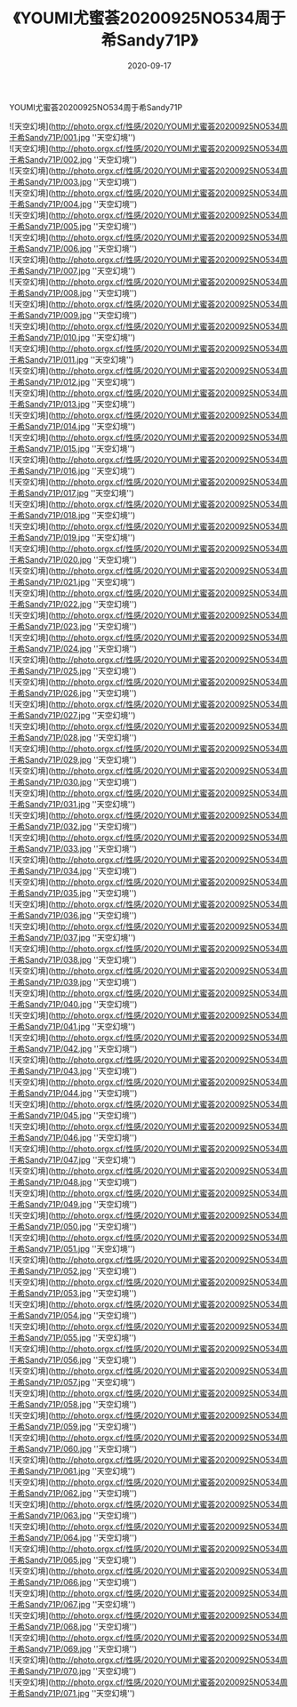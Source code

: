 ﻿---
layout: post
title:  《YOUMI尤蜜荟20200925NO534周于希Sandy71P》
date:   2020-09-17
img: http://photo.orgx.cf/性感/2020/YOUMI尤蜜荟20200925NO534周于希Sandy71P/000.jpg
categories: [美女, 性感, 泳衣]
---

YOUMI尤蜜荟20200925NO534周于希Sandy71P



![天空幻境](http://photo.orgx.cf/性感/2020/YOUMI尤蜜荟20200925NO534周于希Sandy71P/001.jpg ''天空幻境'') <br>
![天空幻境](http://photo.orgx.cf/性感/2020/YOUMI尤蜜荟20200925NO534周于希Sandy71P/002.jpg ''天空幻境'') <br>
![天空幻境](http://photo.orgx.cf/性感/2020/YOUMI尤蜜荟20200925NO534周于希Sandy71P/003.jpg ''天空幻境'') <br>
![天空幻境](http://photo.orgx.cf/性感/2020/YOUMI尤蜜荟20200925NO534周于希Sandy71P/004.jpg ''天空幻境'') <br>
![天空幻境](http://photo.orgx.cf/性感/2020/YOUMI尤蜜荟20200925NO534周于希Sandy71P/005.jpg ''天空幻境'') <br>
![天空幻境](http://photo.orgx.cf/性感/2020/YOUMI尤蜜荟20200925NO534周于希Sandy71P/006.jpg ''天空幻境'') <br>
![天空幻境](http://photo.orgx.cf/性感/2020/YOUMI尤蜜荟20200925NO534周于希Sandy71P/007.jpg ''天空幻境'') <br>
![天空幻境](http://photo.orgx.cf/性感/2020/YOUMI尤蜜荟20200925NO534周于希Sandy71P/008.jpg ''天空幻境'') <br>
![天空幻境](http://photo.orgx.cf/性感/2020/YOUMI尤蜜荟20200925NO534周于希Sandy71P/009.jpg ''天空幻境'') <br>
![天空幻境](http://photo.orgx.cf/性感/2020/YOUMI尤蜜荟20200925NO534周于希Sandy71P/010.jpg ''天空幻境'') <br>
![天空幻境](http://photo.orgx.cf/性感/2020/YOUMI尤蜜荟20200925NO534周于希Sandy71P/011.jpg ''天空幻境'') <br>
![天空幻境](http://photo.orgx.cf/性感/2020/YOUMI尤蜜荟20200925NO534周于希Sandy71P/012.jpg ''天空幻境'') <br>
![天空幻境](http://photo.orgx.cf/性感/2020/YOUMI尤蜜荟20200925NO534周于希Sandy71P/013.jpg ''天空幻境'') <br>
![天空幻境](http://photo.orgx.cf/性感/2020/YOUMI尤蜜荟20200925NO534周于希Sandy71P/014.jpg ''天空幻境'') <br>
![天空幻境](http://photo.orgx.cf/性感/2020/YOUMI尤蜜荟20200925NO534周于希Sandy71P/015.jpg ''天空幻境'') <br>
![天空幻境](http://photo.orgx.cf/性感/2020/YOUMI尤蜜荟20200925NO534周于希Sandy71P/016.jpg ''天空幻境'') <br>
![天空幻境](http://photo.orgx.cf/性感/2020/YOUMI尤蜜荟20200925NO534周于希Sandy71P/017.jpg ''天空幻境'') <br>
![天空幻境](http://photo.orgx.cf/性感/2020/YOUMI尤蜜荟20200925NO534周于希Sandy71P/018.jpg ''天空幻境'') <br>
![天空幻境](http://photo.orgx.cf/性感/2020/YOUMI尤蜜荟20200925NO534周于希Sandy71P/019.jpg ''天空幻境'') <br>
![天空幻境](http://photo.orgx.cf/性感/2020/YOUMI尤蜜荟20200925NO534周于希Sandy71P/020.jpg ''天空幻境'') <br>
![天空幻境](http://photo.orgx.cf/性感/2020/YOUMI尤蜜荟20200925NO534周于希Sandy71P/021.jpg ''天空幻境'') <br>
![天空幻境](http://photo.orgx.cf/性感/2020/YOUMI尤蜜荟20200925NO534周于希Sandy71P/022.jpg ''天空幻境'') <br>
![天空幻境](http://photo.orgx.cf/性感/2020/YOUMI尤蜜荟20200925NO534周于希Sandy71P/023.jpg ''天空幻境'') <br>
![天空幻境](http://photo.orgx.cf/性感/2020/YOUMI尤蜜荟20200925NO534周于希Sandy71P/024.jpg ''天空幻境'') <br>
![天空幻境](http://photo.orgx.cf/性感/2020/YOUMI尤蜜荟20200925NO534周于希Sandy71P/025.jpg ''天空幻境'') <br>
![天空幻境](http://photo.orgx.cf/性感/2020/YOUMI尤蜜荟20200925NO534周于希Sandy71P/026.jpg ''天空幻境'') <br>
![天空幻境](http://photo.orgx.cf/性感/2020/YOUMI尤蜜荟20200925NO534周于希Sandy71P/027.jpg ''天空幻境'') <br>
![天空幻境](http://photo.orgx.cf/性感/2020/YOUMI尤蜜荟20200925NO534周于希Sandy71P/028.jpg ''天空幻境'') <br>
![天空幻境](http://photo.orgx.cf/性感/2020/YOUMI尤蜜荟20200925NO534周于希Sandy71P/029.jpg ''天空幻境'') <br>
![天空幻境](http://photo.orgx.cf/性感/2020/YOUMI尤蜜荟20200925NO534周于希Sandy71P/030.jpg ''天空幻境'') <br>
![天空幻境](http://photo.orgx.cf/性感/2020/YOUMI尤蜜荟20200925NO534周于希Sandy71P/031.jpg ''天空幻境'') <br>
![天空幻境](http://photo.orgx.cf/性感/2020/YOUMI尤蜜荟20200925NO534周于希Sandy71P/032.jpg ''天空幻境'') <br>
![天空幻境](http://photo.orgx.cf/性感/2020/YOUMI尤蜜荟20200925NO534周于希Sandy71P/033.jpg ''天空幻境'') <br>
![天空幻境](http://photo.orgx.cf/性感/2020/YOUMI尤蜜荟20200925NO534周于希Sandy71P/034.jpg ''天空幻境'') <br>
![天空幻境](http://photo.orgx.cf/性感/2020/YOUMI尤蜜荟20200925NO534周于希Sandy71P/035.jpg ''天空幻境'') <br>
![天空幻境](http://photo.orgx.cf/性感/2020/YOUMI尤蜜荟20200925NO534周于希Sandy71P/036.jpg ''天空幻境'') <br>
![天空幻境](http://photo.orgx.cf/性感/2020/YOUMI尤蜜荟20200925NO534周于希Sandy71P/037.jpg ''天空幻境'') <br>
![天空幻境](http://photo.orgx.cf/性感/2020/YOUMI尤蜜荟20200925NO534周于希Sandy71P/038.jpg ''天空幻境'') <br>
![天空幻境](http://photo.orgx.cf/性感/2020/YOUMI尤蜜荟20200925NO534周于希Sandy71P/039.jpg ''天空幻境'') <br>
![天空幻境](http://photo.orgx.cf/性感/2020/YOUMI尤蜜荟20200925NO534周于希Sandy71P/040.jpg ''天空幻境'') <br>
![天空幻境](http://photo.orgx.cf/性感/2020/YOUMI尤蜜荟20200925NO534周于希Sandy71P/041.jpg ''天空幻境'') <br>
![天空幻境](http://photo.orgx.cf/性感/2020/YOUMI尤蜜荟20200925NO534周于希Sandy71P/042.jpg ''天空幻境'') <br>
![天空幻境](http://photo.orgx.cf/性感/2020/YOUMI尤蜜荟20200925NO534周于希Sandy71P/043.jpg ''天空幻境'') <br>
![天空幻境](http://photo.orgx.cf/性感/2020/YOUMI尤蜜荟20200925NO534周于希Sandy71P/044.jpg ''天空幻境'') <br>
![天空幻境](http://photo.orgx.cf/性感/2020/YOUMI尤蜜荟20200925NO534周于希Sandy71P/045.jpg ''天空幻境'') <br>
![天空幻境](http://photo.orgx.cf/性感/2020/YOUMI尤蜜荟20200925NO534周于希Sandy71P/046.jpg ''天空幻境'') <br>
![天空幻境](http://photo.orgx.cf/性感/2020/YOUMI尤蜜荟20200925NO534周于希Sandy71P/047.jpg ''天空幻境'') <br>
![天空幻境](http://photo.orgx.cf/性感/2020/YOUMI尤蜜荟20200925NO534周于希Sandy71P/048.jpg ''天空幻境'') <br>
![天空幻境](http://photo.orgx.cf/性感/2020/YOUMI尤蜜荟20200925NO534周于希Sandy71P/049.jpg ''天空幻境'') <br>
![天空幻境](http://photo.orgx.cf/性感/2020/YOUMI尤蜜荟20200925NO534周于希Sandy71P/050.jpg ''天空幻境'') <br>
![天空幻境](http://photo.orgx.cf/性感/2020/YOUMI尤蜜荟20200925NO534周于希Sandy71P/051.jpg ''天空幻境'') <br>
![天空幻境](http://photo.orgx.cf/性感/2020/YOUMI尤蜜荟20200925NO534周于希Sandy71P/052.jpg ''天空幻境'') <br>
![天空幻境](http://photo.orgx.cf/性感/2020/YOUMI尤蜜荟20200925NO534周于希Sandy71P/053.jpg ''天空幻境'') <br>
![天空幻境](http://photo.orgx.cf/性感/2020/YOUMI尤蜜荟20200925NO534周于希Sandy71P/054.jpg ''天空幻境'') <br>
![天空幻境](http://photo.orgx.cf/性感/2020/YOUMI尤蜜荟20200925NO534周于希Sandy71P/055.jpg ''天空幻境'') <br>
![天空幻境](http://photo.orgx.cf/性感/2020/YOUMI尤蜜荟20200925NO534周于希Sandy71P/056.jpg ''天空幻境'') <br>
![天空幻境](http://photo.orgx.cf/性感/2020/YOUMI尤蜜荟20200925NO534周于希Sandy71P/057.jpg ''天空幻境'') <br>
![天空幻境](http://photo.orgx.cf/性感/2020/YOUMI尤蜜荟20200925NO534周于希Sandy71P/058.jpg ''天空幻境'') <br>
![天空幻境](http://photo.orgx.cf/性感/2020/YOUMI尤蜜荟20200925NO534周于希Sandy71P/059.jpg ''天空幻境'') <br>
![天空幻境](http://photo.orgx.cf/性感/2020/YOUMI尤蜜荟20200925NO534周于希Sandy71P/060.jpg ''天空幻境'') <br>
![天空幻境](http://photo.orgx.cf/性感/2020/YOUMI尤蜜荟20200925NO534周于希Sandy71P/061.jpg ''天空幻境'') <br>
![天空幻境](http://photo.orgx.cf/性感/2020/YOUMI尤蜜荟20200925NO534周于希Sandy71P/062.jpg ''天空幻境'') <br>
![天空幻境](http://photo.orgx.cf/性感/2020/YOUMI尤蜜荟20200925NO534周于希Sandy71P/063.jpg ''天空幻境'') <br>
![天空幻境](http://photo.orgx.cf/性感/2020/YOUMI尤蜜荟20200925NO534周于希Sandy71P/064.jpg ''天空幻境'') <br>
![天空幻境](http://photo.orgx.cf/性感/2020/YOUMI尤蜜荟20200925NO534周于希Sandy71P/065.jpg ''天空幻境'') <br>
![天空幻境](http://photo.orgx.cf/性感/2020/YOUMI尤蜜荟20200925NO534周于希Sandy71P/066.jpg ''天空幻境'') <br>
![天空幻境](http://photo.orgx.cf/性感/2020/YOUMI尤蜜荟20200925NO534周于希Sandy71P/067.jpg ''天空幻境'') <br>
![天空幻境](http://photo.orgx.cf/性感/2020/YOUMI尤蜜荟20200925NO534周于希Sandy71P/068.jpg ''天空幻境'') <br>
![天空幻境](http://photo.orgx.cf/性感/2020/YOUMI尤蜜荟20200925NO534周于希Sandy71P/069.jpg ''天空幻境'') <br>
![天空幻境](http://photo.orgx.cf/性感/2020/YOUMI尤蜜荟20200925NO534周于希Sandy71P/070.jpg ''天空幻境'') <br>
![天空幻境](http://photo.orgx.cf/性感/2020/YOUMI尤蜜荟20200925NO534周于希Sandy71P/071.jpg ''天空幻境'') <br>
